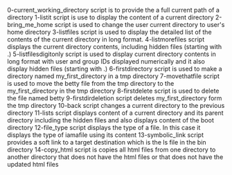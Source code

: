 0-current_working_directory script is to provide the a full current path of a directory
1-listit script is use to display the content of a current directory
2-bring_me_home script is used to change the user current directory to user's home directory
3-listfiles script is used to display the detailed list of the contents of the current directory in long format.
4-listmorefiles script displays the  current directory contents, including hidden files (starting with .)
5-listfilesdigitonly script is used to display current directory contents in long format with user and group IDs displayed numerically and it also display hidden files (starting with .)
6-firstdirectory script is used to make a directory named my_first_directory in a tmp directory
7-movethatfile script is used to move the betty file from the tmp directory  to the my_first_directory in the tmp directory
8-firstdelete script is used to delete the file named betty
9-firstdirdeletion script deletes my_first_directory form the tmp directory
10-back script changes a current directory to the previous directory
11-lists script displays content of a current directory and its parent directory including the hidden files and also displays content of the boot directory
12-file_type script displays the type of a file. In this case it displays the type of iamafile using its content
13-symbolic_link script provides a soft link to a target destination which is the ls file in the bin directory
14-copy_html script is copies all html files from one directory to another directory that does not have the html files or that does not have the updated html files
